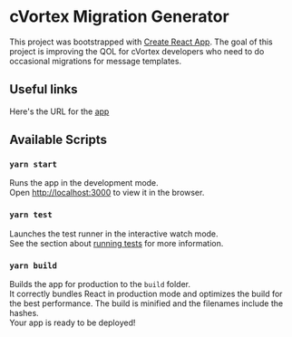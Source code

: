 # cVortex Migration Generator
This project was bootstrapped with [Create React App](https://github.com/facebook/create-react-app).
The goal of this project is improving the QOL for cVortex developers who need to do occasional migrations for message templates.

## Useful links
Here's the URL for the [app](https://migrationgen.netlify.app/)

## Available Scripts
### `yarn start`
Runs the app in the development mode.\
Open [http://localhost:3000](http://localhost:3000) to view it in the browser.
### `yarn test`
Launches the test runner in the interactive watch mode.\
See the section about [running tests](https://facebook.github.io/create-react-app/docs/running-tests) for more information.
### `yarn build`
Builds the app for production to the `build` folder.\
It correctly bundles React in production mode and optimizes the build for the best performance.
The build is minified and the filenames include the hashes.\
Your app is ready to be deployed!
